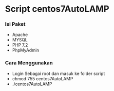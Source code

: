 # Script centos7AutoLAMP
### Isi Paket 
* Apache
* MYSQL
* PHP 7.2
* PhpMyAdmin

### Cara Menggunakan
* Login Sebagai root dan masuk ke folder script
* chmod 755 centos7AutoLAMP 
* ./centos7AutoLAMP
